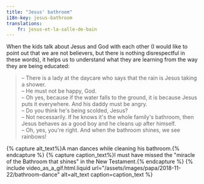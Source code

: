```yaml
---
title: "Jesus' bathroom"
i18n-key: jesus-bathroom
translations:
    fr: jesus-et-la-salle-de-bain
---
```


When the kids talk about Jesus and God with each other (I would like to point out that we are not believers, but there is nothing disrespectful in these words), it helps us to understand what they are learning from the way they are being educated:

<!-- more -->

> – There is a lady at the daycare who says that the rain is Jesus taking a shower.  
> – He must not be happy, God.  
> – Oh yes, because if the water falls to the ground, it is because Jesus puts it everywhere. And his daddy must be angry.  
> – Do you think he's being scolded, Jesus?  
> – Not necessarily. If he knows it's the whole family's bathroom, then Jesus behaves as a good boy and he cleans up after himself.  
> – Oh, yes, you're right. And when the bathroom shines, we see rainbows!

{% capture alt_text%}A man dances while cleaning his bathroom.{% endcapture %} {% capture caption_text%}I must have missed the "miracle of the Bathroom that shines" in the New Testament.{% endcapture %} {% include video_as_a_gif.html.liquid
url="/assets/images/papa/2018-11-22/bathroom-dance"
alt=alt_text
caption=caption_text
%}
